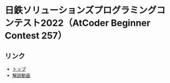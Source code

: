 # 日鉄ソリューションズプログラミングコンテスト2022（AtCoder Beginner Contest 257）

## リンク

- [トップ](https://atcoder.jp/contests/abc257)
- [解説動画](https://www.youtube.com/watch?v=Uqtxz1KTKOQ)
